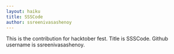 ```yaml
---
layout: haiku
title: SSSCode
author: ssreenivasashenoy
---
```



This is the contribution for hacktober fest.
Title is SSSCode.
Github username is ssreenivasashenoy.